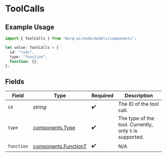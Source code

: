 # ToolCalls

## Example Usage

```typescript
import { ToolCalls } from "@orq-ai/node/models/components";

let value: ToolCalls = {
  id: "<id>",
  type: "function",
  function: {},
};
```

## Fields

| Field                                                        | Type                                                         | Required                                                     | Description                                                  |
| ------------------------------------------------------------ | ------------------------------------------------------------ | ------------------------------------------------------------ | ------------------------------------------------------------ |
| `id`                                                         | *string*                                                     | :heavy_check_mark:                                           | The ID of the tool call.                                     |
| `type`                                                       | [components.Type](../../models/components/type.md)           | :heavy_check_mark:                                           | The type of the tool. Currently, only `5` is supported.      |
| `function`                                                   | [components.FunctionT](../../models/components/functiont.md) | :heavy_check_mark:                                           | N/A                                                          |